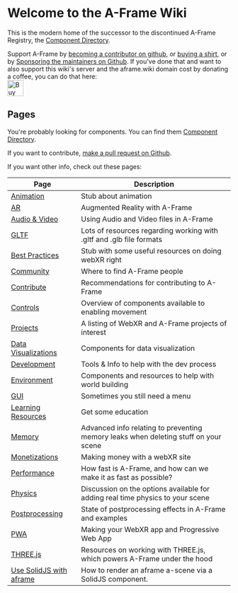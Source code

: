 # Welcome to the A-Frame Wiki

This is the modern home of the successor to the discontinued A-Frame Registry, the [Component Directory](https://aframe.wiki/en/#!pages/component-directory.md).

Support A-Frame by <a href="https://github.com/sponsors/dmarcos">becoming a contributor on github</a>, or <a href="https://cottonbureau.com/products/a-frame-og#/9479538/tee-men-standard-tee-vintage-black-tri-blend-s">buying a shirt</a>, or by [Sponsoring the maintainers on Github](https://github.com/sponsors/dmarcos).
If you've done that and want to also support this wiki's server and the aframe.wiki domain cost by donating a coffee, you can do that here:<br>
<a href='https://ko-fi.com/C0C33CWNA' target='_blank'><img height='36' style='border:0px;height:36px;' src='https://cdn.ko-fi.com/cdn/kofi2.png?v=2' border='0' alt='Buy Me a Coffee at ko-fi.com' /></a>

## Pages
You're probably looking for components. You can find them [Component Directory](/en/#!pages/component-directory.md).

If you want to contribute, [make a pull request on Github](https://github.com/c-frame/aframewiki).

If you want other info, check out these pages:

| Page  | Description  |
|---|---|
| [Animation](pages/animation.md)                   | Stub about animation |
| [AR](pages/ar.md)                                 | Augmented Reality with A-Frame |
| [Audio & Video](pages/audio-video.md)             | Using Audio and Video files in A-Frame |
| [GLTF](pages/gltf.md)                             | Lots of resources regarding working with .gltf and .glb file formats |
| [Best Practices](pages/best-practices.md)         | Stub with some useful resources on doing webXR right|
| [Community](pages/community.md)                   | Where to find A-Frame people|
| [Contribute](pages/contribute.md)                 | Recommendations for contributing to A-Frame |
| [Controls](pages/controls.md)                           | Overview of components available to enabling movement |
| [Projects](pages/projects.md)                           | A listing of WebXR and A-Frame projects of interest |
| [Data Visualizations](pages/data-vis.md)                           | Components for data visualization |
| [Development](pages/dev.md)                           | Tools & Info to help with the dev process |
| [Environment](pages/environment.md)                           | Components and resources to help with world building |
| [GUI](pages/gui.md)                           | Sometimes you still need a menu |
| [Learning Resources](pages/learn.md)                           | Get some education |
| [Memory](pages/memory.md)                           | Advanced info relating to preventing memory leaks when deleting stuff on your scene|
| [Monetizations](pages/monetizations.md)                           | Making money with a webXR site |
| [Performance](pages/performance.md)                           | How fast is A-Frame, and how can we make it as fast as possible? |
| [Physics](pages/physics.md)                           | Discussion on the options available for adding real time physics to your scene |
| [Postprocessing](pages/postprocessing.md)         | State of postprocessing effects in A-Frame and examples |
| [PWA](pages/pwa.md)                           | Making your WebXR app and Progressive Web App|
| [THREE.js](pages/three.md)                           | Resources on working with THREE.js, which powers A-Frame under the hood |
| [Use SolidJS with aframe](pages/solidjs.md)          | How to render an aframe a-scene via a SolidJS component. |
